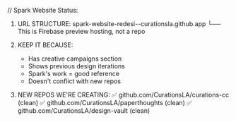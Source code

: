 // Spark Website Status:

1. URL STRUCTURE:
   spark-website-redesi--curationsla.github.app
   └── This is Firebase preview hosting, not a repo

2. KEEP IT BECAUSE:
   - Has creative campaigns section
   - Shows previous design iterations  
   - Spark's work = good reference
   - Doesn't conflict with new repos

3. NEW REPOS WE'RE CREATING:
   ✅ github.com/CurationsLA/curations-cc (clean)
   ✅ github.com/CurationsLA/paperthoughts (clean)
   ✅ github.com/CurationsLA/design-vault (clean)